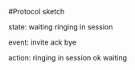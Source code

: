 #Protocol sketch

state:  waiting    ringing      in session

event:  invite     ack          bye

action: ringing    in session   ok
                                waiting
